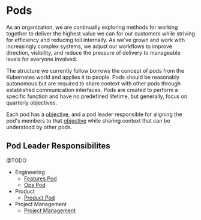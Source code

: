 # Pods

As an organization, we are continually exploring methods for working together to deliver the highest value we can for our customers while striving for efficiency and reducing toil internally. As we've grown and work with increasingly complex systems, we adjust our workflows to improve direction, visibility, and reduce the pressure of delivery to manageable levels for everyone involved.

The structure we currently follow borrows the concept of pods from the Kubernetes world and applies it to people. Pods should be reasonably autonomous but are required to share context with other pods through established communication interfaces.  Pods are created to perform a specific function and have no predefined lifetime, but generally, focus on quarterly objectives.

Each pod has a [objective](okr/introduction.md), and a pod leader responsible for aligning the pod's members to that [objective](okr/introduction.md) while sharing context that can be understood by other pods.

## Pod Leader Responsibilites
@TODO

- Engineering
  - [Features Pod](engineering/features-pod.md)
  - [Ops Pod](engineering/ops-pod.md)
- Product
  - [Product Pod](product/product-pod.md)
- Project Management
  - [Project Management](project-management/pm-pod.md)
